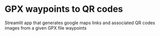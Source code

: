 # GPX waypoints to QR codes

Streamlit app that generates google maps links and associated QR codes images from a given GPX file waypoints
